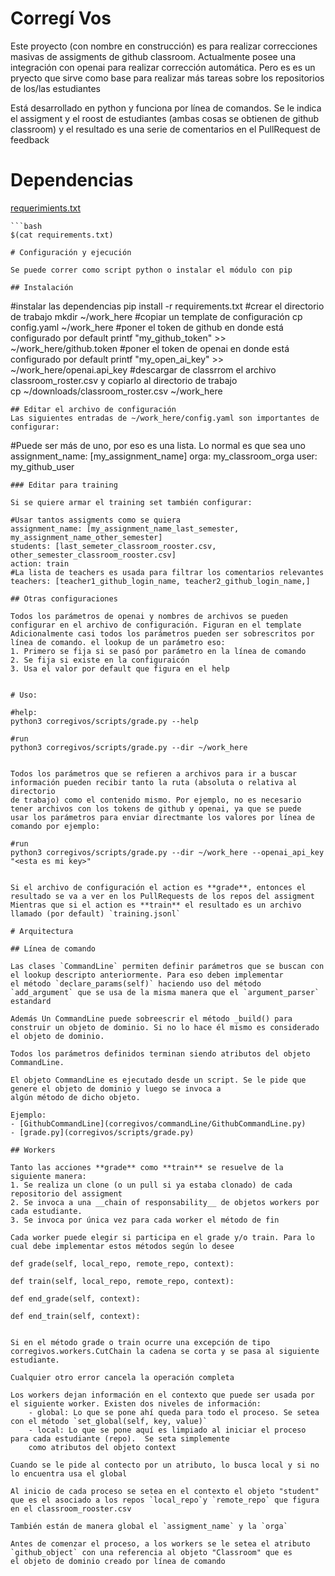 # Corregí Vos

Este proyecto (con nombre en construcción) es para realizar correcciones masivas de assigments de github classroom.
Actualmente posee una integración con openai para realizar corrección automática. Pero es es un pryecto que sirve
como base para realizar más tareas sobre los repositorios de los/las estudiantes

Está desarrollado en python y funciona por línea de comandos. Se le indica el assigment y el roost de estudiantes
(ambas cosas se obtienen de github classroom) y el resultado es una serie de comentarios en el PullRequest de feedback

# Dependencias

[requerimients.txt](requirements.txt)

```plaintext
```bash
$(cat requirements.txt)
```
```
# Configuración y ejecución

Se puede correr como script python o instalar el módulo con pip

## Instalación 
``` 
#instalar las dependencias
    pip install -r requirements.txt
#crear el directorio de trabajo
    mkdir ~/work_here 
#copiar un template de configuración
    cp config.yaml ~/work_here
#poner el token de github en donde está configurado por default
    printf "my_github_token" >> ~/work_here/github.token
#poner el token de openai en donde está configurado por default
    printf "my_open_ai_key" >> ~/work_here/openai.api_key
#descargar de classrrom el archivo classroom_roster.csv y copiarlo al directorio de trabajo    
    cp ~/downloads/classroom_roster.csv ~/work_here
   
```
## Editar el archivo de configuración
Las siguientes entradas de ~/work_here/config.yaml son importantes de configurar:

```
#Puede ser más de uno, por eso es una lista. Lo normal es que sea uno
assignment_name: [my_assignment_name] 
orga: my_classroom_orga
user: my_github_user
```
### Editar para training

Si se quiere armar el training set también configurar:

```
    #Usar tantos assigments como se quiera
    assignment_name: [my_assignment_name_last_semester, my_assignment_name_other_semester]  
    students: [last_semeter_classroom_rooster.csv, other_semester_classroom_rooster.csv]
    action: train
    #La lista de teachers es usada para filtrar los comentarios relevantes
    teachers: [teacher1_github_login_name, teacher2_github_login_name,]
```
## Otras configuraciones

Todos los parámetros de openai y nombres de archivos se pueden configurar en el archivo de configuración. Figuran en el template
Adicionalmente casi todos los parámetros pueden ser sobrescritos por línea de comando. el lookup de un parámetro eso:
1. Primero se fija si se pasó por parámetro en la línea de comando
2. Se fija si existe en la configuraicón
3. Usa el valor por default que figura en el help 


# Uso:

```
    #help:
    python3 corregivos/scripts/grade.py --help

    #run
    python3 corregivos/scripts/grade.py --dir ~/work_here

```

Todos los parámetros que se refieren a archivos para ir a buscar información pueden recibir tanto la ruta (absoluta o relativa al directorio
de trabajo) como el contenido mismo. Por ejemplo, no es necesario tener archivos con los tokens de github y openai, ya que se puede
usar los parámetros para enviar directmante los valores por línea de comando por ejemplo:

```
    #run
    python3 corregivos/scripts/grade.py --dir ~/work_here --openai_api_key "<esta es mi key>"

```

Si el archivo de configuración el action es **grade**, entonces el resultado se va a ver en los PullRequests de los repos del assigment
Mientras que si el action es **train** el resultado es un archivo llamado (por default) `training.jsonl`

# Arquitectura

## Línea de comando
    
Las clases `CommandLine` permiten definir parámetros que se buscan con el lookup descripto anteriormente. Para eso deben implementar
el método `declare_params(self)` haciendo uso del método `add_argument` que se usa de la misma manera que el `argument_parser` estandard

Además Un CommandLine puede sobreescrir el método _build() para construir un objeto de dominio. Si no lo hace él mismo es considerado
el objeto de dominio.

Todos los parámetros definidos terminan siendo atributos del objeto CommandLine. 

El objeto CommandLine es ejecutado desde un script. Se le pide que genere el objeto de dominio y luego se invoca a
algún método de dicho objeto.

Ejemplo:
- [GithubCommandLine](corregivos/commandLine/GithubCommandLine.py)
- [grade.py](corregivos/scripts/grade.py)

## Workers

Tanto las acciones **grade** como **train** se resuelve de la siguiente manera:
1. Se realiza un clone (o un pull si ya estaba clonado) de cada repositorio del assigment
2. Se invoca a una __chain of responsability__ de objetos workers por cada estudiante. 
3. Se invoca por única vez para cada worker el método de fin

Cada worker puede elegir si participa en el grade y/o train. Para lo cual debe implementar estos métodos según lo desee
```
    def grade(self, local_repo, remote_repo, context):

    def train(self, local_repo, remote_repo, context):

    def end_grade(self, context):

    def end_train(self, context):

```

Si en el método grade o train ocurre una excepción de tipo corregivos.workers.CutChain la cadena se corta y se pasa al siguiente estudiante.

Cualquier otro error cancela la operación completa

Los workers dejan información en el contexto que puede ser usada por el siguiente worker. Existen dos niveles de información:
    - global: Lo que se pone ahí queda para todo el proceso. Se setea con el método `set_global(self, key, value)`
    - local: Lo que se pone aquí es limpiado al iniciar el proceso para cada estudiante (repo).  Se seta simplemente
    como atributos del objeto context

Cuando se le pide al contecto por un atributo, lo busca local y si no lo encuentra usa el global

Al inicio de cada proceso se setea en el contexto el objeto "student" que es el asociado a los repos `local_repo`y `remote_repo` que figura en el classroom_rooster.csv

También están de manera global el `assigment_name` y la `orga`

Antes de comenzar el proceso, a los workers se le setea el atributo `github_object` con una referencia al objeto "Classroom" que es
el objeto de dominio creado por línea de comando




    

